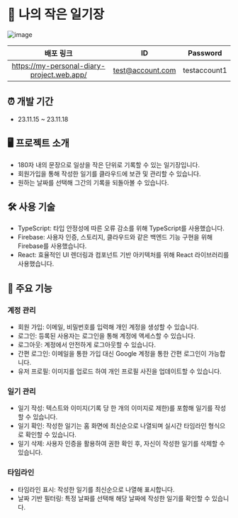 # 📝 나의 작은 일기장
![image](https://github.com/planted-ji/My-Diary/assets/123479997/23af00a2-5ea6-44e5-97eb-dc91be32c9ce)

|                 배포 링크                  |        ID        |    Password    |
| :----------------------------------------: | :--------------: | :------------: |
| https://my-personal-diary-project.web.app/ | test@account.com |  testaccount1  |

## ⏰ 개발 기간
- 23.11.15 ~ 23.11.18
  
## 🖥️ 프로젝트 소개
- 180자 내의 문장으로 일상을 작은 단위로 기록할 수 있는 일기장입니다.
- 회원가입을 통해 작성한 일기를 클라우드에 보관 및 관리할 수 있습니다.
- 원하는 날짜를 선택해 그간의 기록을 되돌아볼 수 있습니다.

## 🛠️ 사용 기술
- TypeScript: 타입 안정성에 따른 오류 감소를 위해 TypeScript를 사용했습니다.
- Firebase: 사용자 인증, 스토리지, 클라우드와 같은 백엔드 기능 구현을 위해 Firebase를 사용했습니다.
- React: 효율적인 UI 렌더링과 컴포넌트 기반 아키텍처를 위해 React 라이브러리를 사용했습니다.

## 📌 주요 기능
### 계정 관리
- 회원 가입: 이메일, 비밀번호를 입력해 개인 계정을 생성할 수 있습니다.
- 로그인: 등록된 사용자는 로그인을 통해 계정에 액세스할 수 있습니다.
- 로그아웃: 계정에서 안전하게 로그아웃할 수 있습니다.
- 간편 로그인: 이메일을 통한 가입 대신 Google 계정을 통한 간편 로그인이 가능합니다.
- 유저 프로필: 이미지를 업로드 하여 개인 프로필 사진을 업데이트할 수 있습니다.

### 일기 관리
- 일기 작성: 텍스트와 이미지(기록 당 한 개의 이미지로 제한)를 포함해 일기를 작성할 수 있습니다.
- 일기 확인: 작성한 일기는 홈 화면에 최신순으로 나열되며 실시간 타임라인 형식으로 확인할 수 있습니다.
- 일기 삭제: 사용자 인증을 활용하여 권한 확인 후, 자신이 작성한 일기를 삭제할 수 있습니다.

### 타임라인
- 타임라인 표시: 작성한 일기를 최신순으로 나열해 표시합니다.
- 날짜 기반 필터링: 특정 날짜를 선택해 해당 날짜에 작성한 일기를 확인할 수 있습니다.
